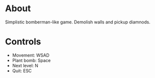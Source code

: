﻿# About

Simplistic bomberman-like game. Demolish walls and pickup diamnods.

# Controls

 - Movement: WSAD
 - Plant bomb: Space
 - Next level: N
 - Quit: ESC